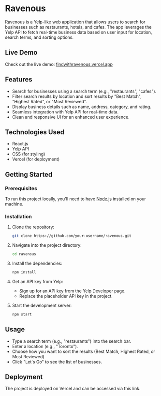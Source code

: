 # Ravenous

Ravenous is a Yelp-like web application that allows users to search for businesses such as restaurants, hotels, and cafes. The app leverages the Yelp API to fetch real-time business data based on user input for location, search terms, and sorting options.

## Live Demo
Check out the live demo: [findwithravenous.vercel.app](https://findwithravenous.vercel.app/)

## Features

- Search for businesses using a search term (e.g., "restaurants", "cafes").
- Filter search results by location and sort results by "Best Match", "Highest Rated", or "Most Reviewed".
- Display business details such as name, address, category, and rating.
- Seamless integration with Yelp API for real-time data.
- Clean and responsive UI for an enhanced user experience.

## Technologies Used

- React.js
- Yelp API
- CSS (for styling)
- Vercel (for deployment)

## Getting Started

### Prerequisites

To run this project locally, you'll need to have [Node.js](https://nodejs.org/) installed on your machine.

### Installation

1. Clone the repository:

   ```bash
   git clone https://github.com/your-username/ravenous.git

2. Navigate into the project directory:
   ```bash
   cd ravenous

3. Install the dependencies:
   ```bash
   npm install

4. Get an API key from Yelp:
    - Sign up for an API key from the Yelp Developer page.
    - Replace the placeholder API key in the project.

5. Start the development server:
   ```bash
   npm start


## Usage
- Type a search term (e.g., "restaurants") into the search bar.
- Enter a location (e.g., "Toronto").
- Choose how you want to sort the results (Best Match, Highest Rated, or Most Reviewed)
- Click "Let's Go" to see the list of businesses.

## Deployment

The project is deployed on Vercel and can be accessed via this link.